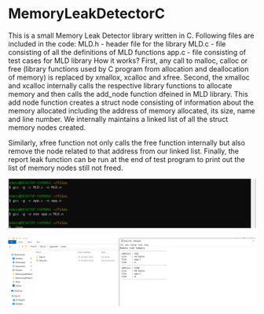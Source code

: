 # MemoryLeakDetectorC

This is a small Memory Leak Detector library written in C. 
Following files are included in the code:
MLD.h - header file for the library
MLD.c - file consisting of all the definitions of MLD functions
app.c - file consisting of test cases for MLD library
How it works? 
First, any call to malloc, calloc or free (library functions used by C program from allocation and deallocation of memory) is replaced by xmallox, xcalloc and xfree.
Second, the xmalloc and xcalloc internally calls the respective library functions to allocate memory and then calls the add_node function dfeined in MLD library.
This add node function creates a struct node consisting of information about the memory allocated including the address of memory allocated, its size, name and line number. We internally maintains a linked list of all the struct memory nodes created. 

Similarly, xfree function not only calls the free function internally but also remove the node  related to that address from our linked list.
Finally, the report leak function can be run at the end of test program to print out the list of memory nodes still not freed.

![alt text](https://github.com/gmt20/MemoryLeakDetectorC/blob/main/1.PNG)

![alt text](https://github.com/gmt20/MemoryLeakDetectorC/blob/main/2.PNG)
